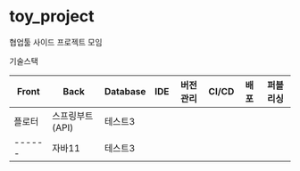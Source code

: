 # toy_project
협업툴 사이드 프로젝트 모임


기술스택

|Front|Back|Database|IDE|버전관리|CI/CD|배포|퍼블리싱|
|-----|----|--------|---|-------|-----|----|-------|
|플로터|스프링부트(API)|테스트3|
|------|자바11|테스트3|
